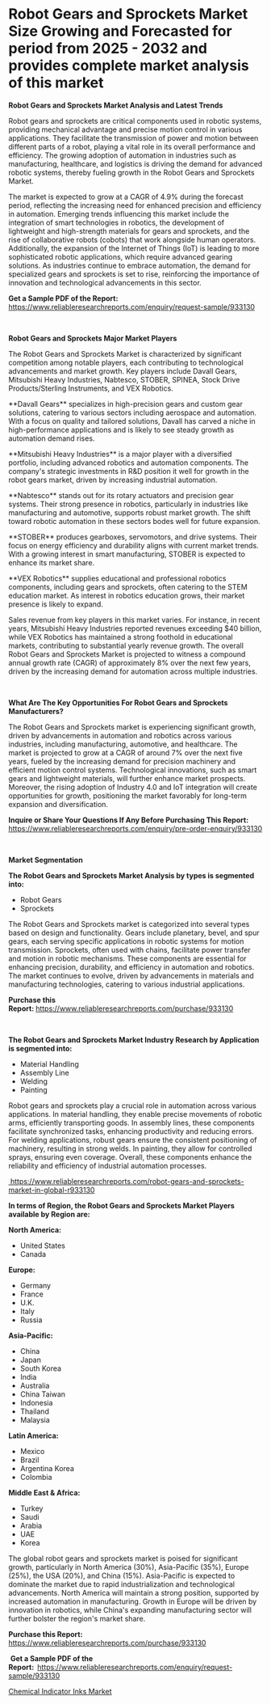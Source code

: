 <p><h1>Robot Gears and Sprockets Market Size Growing and Forecasted for period from 2025 - 2032 and provides complete market analysis of this market</h1></p><p><strong>Robot Gears and Sprockets Market Analysis and Latest Trends</strong></p>
<p><p>Robot gears and sprockets are critical components used in robotic systems, providing mechanical advantage and precise motion control in various applications. They facilitate the transmission of power and motion between different parts of a robot, playing a vital role in its overall performance and efficiency. The growing adoption of automation in industries such as manufacturing, healthcare, and logistics is driving the demand for advanced robotic systems, thereby fueling growth in the Robot Gears and Sprockets Market.</p><p>The market is expected to grow at a CAGR of 4.9% during the forecast period, reflecting the increasing need for enhanced precision and efficiency in automation. Emerging trends influencing this market include the integration of smart technologies in robotics, the development of lightweight and high-strength materials for gears and sprockets, and the rise of collaborative robots (cobots) that work alongside human operators. Additionally, the expansion of the Internet of Things (IoT) is leading to more sophisticated robotic applications, which require advanced gearing solutions. As industries continue to embrace automation, the demand for specialized gears and sprockets is set to rise, reinforcing the importance of innovation and technological advancements in this sector.</p></p>
<p><strong>Get a Sample PDF of the Report:&nbsp;</strong> <a href="https://www.reliableresearchreports.com/enquiry/request-sample/933130?utm_campaign=3536&utm_medium=2&utm_source=Github&utm_content=ia&utm_term=21032025&utm_id=robot-gears-and-sprockets">https://www.reliableresearchreports.com/enquiry/request-sample/933130</a></p>
<p>&nbsp;</p>
<p><strong>Robot Gears and Sprockets Major Market Players</strong></p>
<p><p>The Robot Gears and Sprockets Market is characterized by significant competition among notable players, each contributing to technological advancements and market growth. Key players include Davall Gears, Mitsubishi Heavy Industries, Nabtesco, STOBER, SPINEA, Stock Drive Products/Sterling Instruments, and VEX Robotics.</p><p>**Davall Gears** specializes in high-precision gears and custom gear solutions, catering to various sectors including aerospace and automation. With a focus on quality and tailored solutions, Davall has carved a niche in high-performance applications and is likely to see steady growth as automation demand rises.</p><p>**Mitsubishi Heavy Industries** is a major player with a diversified portfolio, including advanced robotics and automation components. The company's strategic investments in R&D position it well for growth in the robot gears market, driven by increasing industrial automation.</p><p>**Nabtesco** stands out for its rotary actuators and precision gear systems. Their strong presence in robotics, particularly in industries like manufacturing and automotive, supports robust market growth. The shift toward robotic automation in these sectors bodes well for future expansion.</p><p>**STOBER** produces gearboxes, servomotors, and drive systems. Their focus on energy efficiency and durability aligns with current market trends. With a growing interest in smart manufacturing, STOBER is expected to enhance its market share.</p><p>**VEX Robotics** supplies educational and professional robotics components, including gears and sprockets, often catering to the STEM education market. As interest in robotics education grows, their market presence is likely to expand.</p><p>Sales revenue from key players in this market varies. For instance, in recent years, Mitsubishi Heavy Industries reported revenues exceeding $40 billion, while VEX Robotics has maintained a strong foothold in educational markets, contributing to substantial yearly revenue growth. The overall Robot Gears and Sprockets Market is projected to witness a compound annual growth rate (CAGR) of approximately 8% over the next few years, driven by the increasing demand for automation across multiple industries.</p></p>
<p>&nbsp;</p>
<p><strong>What Are The Key Opportunities For Robot Gears and Sprockets Manufacturers?</strong></p>
<p><p>The Robot Gears and Sprockets market is experiencing significant growth, driven by advancements in automation and robotics across various industries, including manufacturing, automotive, and healthcare. The market is projected to grow at a CAGR of around 7% over the next five years, fueled by the increasing demand for precision machinery and efficient motion control systems. Technological innovations, such as smart gears and lightweight materials, will further enhance market prospects. Moreover, the rising adoption of Industry 4.0 and IoT integration will create opportunities for growth, positioning the market favorably for long-term expansion and diversification.</p></p>
<p><strong>Inquire or Share Your Questions If Any Before Purchasing This Report:</strong> <a href="https://www.reliableresearchreports.com/enquiry/pre-order-enquiry/933130?utm_campaign=3536&utm_medium=2&utm_source=Github&utm_content=ia&utm_term=21032025&utm_id=robot-gears-and-sprockets">https://www.reliableresearchreports.com/enquiry/pre-order-enquiry/933130</a></p>
<p>&nbsp;</p>
<p><strong>Market Segmentation</strong></p>
<p><strong>The Robot Gears and Sprockets Market Analysis by types is segmented into:</strong></p>
<p><ul><li>Robot Gears</li><li>Sprockets</li></ul></p>
<p><p>The Robot Gears and Sprockets market is categorized into several types based on design and functionality. Gears include planetary, bevel, and spur gears, each serving specific applications in robotic systems for motion transmission. Sprockets, often used with chains, facilitate power transfer and motion in robotic mechanisms. These components are essential for enhancing precision, durability, and efficiency in automation and robotics. The market continues to evolve, driven by advancements in materials and manufacturing technologies, catering to various industrial applications.</p></p>
<p><strong>Purchase this Report:&nbsp;</strong><a href="https://www.reliableresearchreports.com/purchase/933130?utm_campaign=3536&utm_medium=2&utm_source=Github&utm_content=ia&utm_term=21032025&utm_id=robot-gears-and-sprockets">https://www.reliableresearchreports.com/purchase/933130</a></p>
<p>&nbsp;</p>
<p><strong>The Robot Gears and Sprockets Market Industry Research by Application is segmented into:</strong></p>
<p><ul><li>Material Handling</li><li>Assembly Line</li><li>Welding</li><li>Painting</li></ul></p>
<p><p>Robot gears and sprockets play a crucial role in automation across various applications. In material handling, they enable precise movements of robotic arms, efficiently transporting goods. In assembly lines, these components facilitate synchronized tasks, enhancing productivity and reducing errors. For welding applications, robust gears ensure the consistent positioning of machinery, resulting in strong welds. In painting, they allow for controlled sprays, ensuring even coverage. Overall, these components enhance the reliability and efficiency of industrial automation processes.</p></p>
<p><a href="https://www.reliableresearchreports.com/robot-gears-and-sprockets-market-in-global-r933130?utm_campaign=3536&utm_medium=2&utm_source=Github&utm_content=ia&utm_term=21032025&utm_id=robot-gears-and-sprockets">&nbsp;https://www.reliableresearchreports.com/robot-gears-and-sprockets-market-in-global-r933130</a></p>
<p><strong>In terms of Region, the Robot Gears and Sprockets Market Players available by Region are:</strong></p>
<p>
    <p> <strong> North America: </strong>
        <ul>
            <li>United States</li>
            <li>Canada</li>
        </ul>
        </p> 
    <p> <strong> Europe: </strong>
        <ul>
            <li>Germany</li>
            <li>France</li>
            <li>U.K.</li>
            <li>Italy</li>
            <li>Russia</li>
        </ul>
        </p> 
    <p> <strong> Asia-Pacific: </strong>
        <ul>
            <li>China</li>
            <li>Japan</li>
            <li>South Korea</li>
            <li>India</li>
            <li>Australia</li>
            <li>China Taiwan</li>
            <li>Indonesia</li>
            <li>Thailand</li>
            <li>Malaysia</li>
        </ul>
        </p> 
    <p> <strong> Latin America: </strong>
        <ul>
            <li>Mexico</li>
            <li>Brazil</li>
            <li>Argentina Korea</li>
            <li>Colombia</li>
        </ul>
        </p> 
    <p> <strong> Middle East & Africa: </strong>
        <ul>
            <li>Turkey</li>
            <li>Saudi</li>
            <li>Arabia</li>
            <li>UAE</li>
            <li>Korea</li>
        </ul>
    </p>
    </p>
<p><p>The global robot gears and sprockets market is poised for significant growth, particularly in North America (30%), Asia-Pacific (35%), Europe (25%), the USA (20%), and China (15%). Asia-Pacific is expected to dominate the market due to rapid industrialization and technological advancements. North America will maintain a strong position, supported by increased automation in manufacturing. Growth in Europe will be driven by innovation in robotics, while China's expanding manufacturing sector will further bolster the region's market share.</p></p>
<p><strong>Purchase this Report: </strong><a href="https://www.reliableresearchreports.com/purchase/933130?utm_campaign=3536&utm_medium=2&utm_source=Github&utm_content=ia&utm_term=21032025&utm_id=robot-gears-and-sprockets">https://www.reliableresearchreports.com/purchase/933130</a></p>
<p>&nbsp;<strong>Get a Sample PDF of the Report:&nbsp;&nbsp;</strong><a href="https://www.reliableresearchreports.com/enquiry/request-sample/933130?utm_campaign=3536&utm_medium=2&utm_source=Github&utm_content=ia&utm_term=21032025&utm_id=robot-gears-and-sprockets">https://www.reliableresearchreports.com/enquiry/request-sample/933130</a></p>
<p><strong></strong></p>
<p><p><a href="https://github.com/gulaimolin/Market-Research-Report-List-7/blob/main/chemical-indicator-inks-market.md?utm_campaign=3536&utm_medium=2&utm_source=Github&utm_content=ia&utm_term=21032025&utm_id=robot-gears-and-sprockets">Chemical Indicator Inks Market</a></p></p>